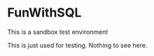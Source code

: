 # FunWithSQL
This is a sandbox test environment

This is just used for testing. Nothing to see here.
